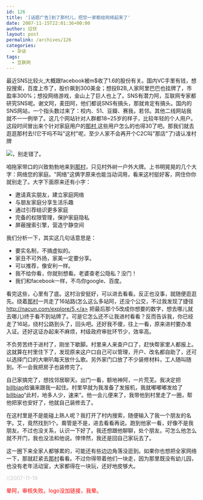 ```yaml
---
id: 126
title: '[话题广告]到了那村儿，把您一家都给网络起来了'
date: 2007-11-15T22:01:36+00:00
author: 愆伏
layout: post
permalink: /archives/126
categories:
  - 杂谈
tags:
  - 互联网
---
```

最近SNS比较火,大概跟facebook被m$收了1.6的股份有关。国内VC手里有钱，想投搜索，百度上市了，股价飙到300美金；想投B2B,人家阿里巴巴也挂牌了，市盈率300%；想投网络游戏，金山上了巨人也上了。SNS有潜力阿，互联网专家都研究SNS呢。谢文阿，麦田阿，他们都说SNS有搞头，那就肯定有搞头。国内的SNS网站，一个指头数过来了：校内、51、豆瓣、赛我，若邻。其他二线网站我就不一一例举了。这几个网站针对人群都18~25岁的样子，比较年轻的个人用户。这段时间冒出来个针对家庭用户的<a href="http://review.feedsky.com/review/feedsky/tortorse/~/txt/113/r.html" title="http://review.feedsky.com/review/feedsky/tortorse/~/txt/113/r.html" target="_blank">那村</a>,这些用户怎么的也得30了吧。那我们就去逛逛那村去!(它干吗不叫"这村"呢，至少人家不会再开个C2C叫"那店"了)请认准村牌<!--more-->

![](http://nacun.com/images/nacun/logo_join.gif)，别走错了。
  
咱拖家带口的兴致勃勃地来到<a href="http://review.feedsky.com/review/feedsky/tortorse/~/txt/113/r.html" title="http://review.feedsky.com/review/feedsky/tortorse/~/txt/113/r.html" target="_blank">那村</a>，只见村外树一户外大牌。上书明晃晃的几个大字：网络您的家庭。"网络"这俩字原来也能当动词用，看来这村挺好客，网住你你就别走了。大字下面原来还有小字：

<ul class="ubb-list" >
  <li>
    邀请真实朋友，建立家庭网络
  </li>
  <li>
    与朋友家庭分享生活乐趣
  </li>
  <li>
    通过引荐结识更多家庭
  </li>
  <li>
    完备的权限管理，保护家庭隐私
  </li>
  <li>
    屏蔽搜索引擎，营造宁静空间
  </li>
</ul>

我们分析一下，其实这几句话意思是：

<ul class="ubb-list" >
  <li>
    要实名制，不搞虚拟的。
  </li>
  <li>
    家丑不可外扬，家美一定要分享。
  </li>
  <li>
    可以推荐，像安利一样。
  </li>
  <li>
    我不给你看，你就别想看。老婆查老公隐私？没门！
  </li>
  <li>
    我们和facebook一样，不鸟你google、百度。
  </li>
</ul>

看完这些，心里有了底。这村治安挺好，可以进去看看。反正也没事，就随便逛逛先。绕着<a href="http://review.feedsky.com/review/feedsky/tortorse/~/txt/113/r.html" title="http://review.feedsky.com/review/feedsky/tortorse/~/txt/113/r.html" target="_blank">那村</a>一共走了16站路(怎么这么多站阿，还没个公交，不过我发现了捷径<a href="http://nacun.com/explore/5," title="http://nacun.com/explore/5," target="_blank">http://nacun.com/explore/5,</a> 把最后那个5改成你想要的数字，想去哪儿就去哪儿)终于看不到站牌了。可是它怎么还不让我进村看看？反而告诉我，你已经走了16站，绕村公路到头了，回头吧。还好我不傻，往上一看，原来进村要办准入证。还好这证办起来不麻烦，村级政府审批环节少，效率高。

不负劳苦终于进村了，刚坐下歇脚。村里来人来查户口了，赶快帮家里人都报上。这就算在村里住下了，发现原来这户口自己可以管理，开户、改名都自助了，还可以选择门口的大喇叭每天放什么歌。另外家门口放了不少装修材料，工人随叫随到。不一会我把房子也装修完了。 

自己家搞完了，想找邻居聊天。出门一看，额地神阿，一片荒芜。我决定把<a href="http://blog.sina.com.cn/u/1238985504" title="http://blog.sina.com.cn/u/1238985504" target="_blank">billbiao</a>给骗来跟我一起住。村里早就为我准备了发报机，我就嘟嘟嘟发给了<a href="http://blog.sina.com.cn/u/1238985504" title="http://blog.sina.com.cn/u/1238985504" target="_blank">billbiao</a>“此村，地多人少，速来”。他一会儿便来了，我带他到村里走了一圈，帮他把家也安好了，他就自己装修去了。 

在这村里是不是能碰上熟人呢？我打开了村内搜索，随便输入了我一个朋友的名字。艾，竟然找到1个。甭管是不是，进去看看再说。跑到他家一看，好像不是我朋友。不过也没关系，认识一下好了。我还想跟他聊聊，处个朋友。可怎么他怎么就不开门，我也没法和他说。悻悻然，我还是回自己家玩去了。 

这一圈下来全家人都够累的，可能还有些边边角落没逛到。如果你也想把全家网络一下，那就赶紧去<a href="http://review.feedsky.com/review/feedsky/tortorse/~/txt/113/r.html" title="http://review.feedsky.com/review/feedsky/tortorse/~/txt/113/r.html" target="_blank">那村</a>看看。不过你得带着他们一块走，因为那里既没有幼儿园，也没有老年活动室，大家都得在一块玩，还好地皮够大。

<span style="color:#cccccc">//2007-11-19</span>
  
<span style="color:Red">晕阿，审核失败。logo没加链接，我晕。</span>